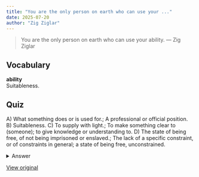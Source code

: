 ```yaml
---
title: "You are the only person on earth who can use your ..."
date: 2025-07-20
author: "Zig Ziglar"
---
```


> You are the only person on earth who can use your ability.
> — Zig Ziglar

## Vocabulary
**ability**  
Suitableness.

## Quiz
A) What something does or is used for.; A professional or official position.
B) Suitableness.
C) To supply with light.; To make something clear to (someone); to give knowledge or understanding to.
D) The state of being free, of not being imprisoned or enslaved.; The lack of a specific constraint, or of constraints in general; a state of being free, unconstrained.

<details>
<summary>Answer</summary>
B) Suitableness.
</details>

[View original](https://t.me/c/2696929880/436)
